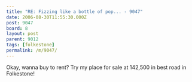 ```yaml
---
title: "RE: Fizzing like a bottle of pop... - 9047"
date: 2006-08-30T11:55:30.000Z
post: 9047
board: 8
layout: post
parent: 9012
tags: [folkestone]
permalink: /m/9047/
---
```

Okay, wanna buy to rent?  Try my place for sale at 142,500 in best road in Folkestone!
